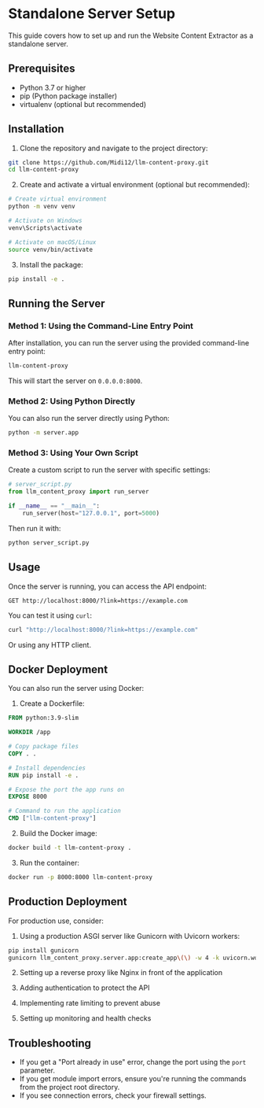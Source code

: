 # Standalone Server Setup

This guide covers how to set up and run the Website Content Extractor as a standalone server.

## Prerequisites

- Python 3.7 or higher
- pip (Python package installer)
- virtualenv (optional but recommended)

## Installation

1. Clone the repository and navigate to the project directory:

```bash
git clone https://github.com/Midi12/llm-content-proxy.git
cd llm-content-proxy
```

2. Create and activate a virtual environment (optional but recommended):

```bash
# Create virtual environment
python -m venv venv

# Activate on Windows
venv\Scripts\activate

# Activate on macOS/Linux
source venv/bin/activate
```

3. Install the package:

```bash
pip install -e .
```

## Running the Server

### Method 1: Using the Command-Line Entry Point

After installation, you can run the server using the provided command-line entry point:

```bash
llm-content-proxy
```

This will start the server on `0.0.0.0:8000`.

### Method 2: Using Python Directly

You can also run the server directly using Python:

```bash
python -m server.app
```

### Method 3: Using Your Own Script

Create a custom script to run the server with specific settings:

```python
# server_script.py
from llm_content_proxy import run_server

if __name__ == "__main__":
    run_server(host="127.0.0.1", port=5000)
```

Then run it with:

```bash
python server_script.py
```

## Usage

Once the server is running, you can access the API endpoint:

```
GET http://localhost:8000/?link=https://example.com
```

You can test it using `curl`:

```bash
curl "http://localhost:8000/?link=https://example.com"
```

Or using any HTTP client.

## Docker Deployment

You can also run the server using Docker:

1. Create a Dockerfile:

```dockerfile
FROM python:3.9-slim

WORKDIR /app

# Copy package files
COPY . .

# Install dependencies
RUN pip install -e .

# Expose the port the app runs on
EXPOSE 8000

# Command to run the application
CMD ["llm-content-proxy"]
```

2. Build the Docker image:

```bash
docker build -t llm-content-proxy .
```

3. Run the container:

```bash
docker run -p 8000:8000 llm-content-proxy
```

## Production Deployment

For production use, consider:

1. Using a production ASGI server like Gunicorn with Uvicorn workers:

```bash
pip install gunicorn
gunicorn llm_content_proxy.server.app:create_app\(\) -w 4 -k uvicorn.workers.UvicornWorker -b 0.0.0.0:8000
```

2. Setting up a reverse proxy like Nginx in front of the application

3. Adding authentication to protect the API

4. Implementing rate limiting to prevent abuse

5. Setting up monitoring and health checks

## Troubleshooting

- If you get a "Port already in use" error, change the port using the `port` parameter.
- If you get module import errors, ensure you're running the commands from the project root directory.
- If you see connection errors, check your firewall settings.